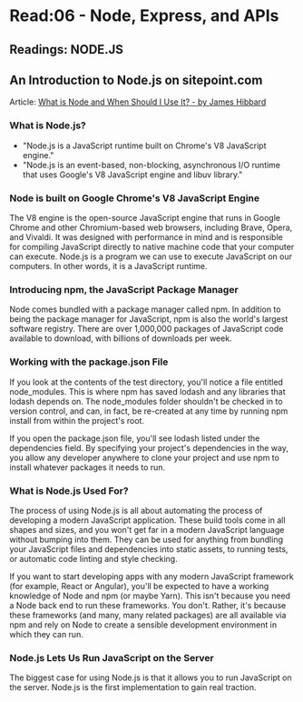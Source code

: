 # Read:06 - Node, Express, and APIs

## Readings: NODE.JS
## An Introduction to Node.js on sitepoint.com
Article: [What is Node and When Should I Use It? - by James Hibbard](https://www.sitepoint.com/an-introduction-to-node-js/)

### What is Node.js?
- "Node.js is a JavaScript runtime built on Chrome's V8 JavaScript engine."
- "Node.js is an event-based, non-blocking, asynchronous I/O runtime that uses Google's V8 JavaScript engine and libuv library."

### Node is built on Google Chrome's V8 JavaScript Engine
The V8 engine is the open-source JavaScript engine that runs in Google Chrome and other Chromium-based web browsers, including Brave, Opera, and Vivaldi. It was designed with performance in mind and is responsible for compiling JavaScript directly to native machine code that your computer can execute. Node.js is a program we can use to execute JavaScript on our computers. In other words, it is a JavaScript runtime.

### Introducing npm, the JavaScript Package Manager
Node comes bundled with a package manager called npm. In addition to being the package manager for JavaScript, npm is also the world's largest software registry. There are over 1,000,000 packages of JavaScript code available to download, with billions of downloads per week.

### Working with the package.json File
If you look at the contents of the test directory, you'll notice a file entitled node_modules. This is where npm has saved lodash and any libraries that lodash depends on. The node_modules folder shouldn't be checked in to version control, and can, in fact, be re-created at any time by running npm install from within the project's root.

If you open the package.json file, you'll see lodash listed under the dependencies field. By specifying your project's dependencies in the way, you allow any developer anywhere to clone your project and use npm to install whatever packages it needs to run.

### What is Node.js Used For?
The process of using Node.js is all about automating the process of developing a modern JavaScript application. These build tools come in all shapes and sizes, and you won't get far in a modern JavaScript language without bumping into them. They can be used for anything from bundling your JavaScript files and dependencies into static assets, to running tests, or automatic code linting and style checking.

If you want to start developing apps with any modern JavaScript framework (for example, React or Angular), you'll be expected to have a working knowledge of Node and npm (or maybe Yarn). This isn't because you need a Node back end to run these frameworks. You don't. Rather, it's because these frameworks (and many, many related packages) are all available via npm and rely on Node to create a sensible development environment in which they can run.

### Node.js Lets Us Run JavaScript on the Server
The biggest case for using Node.js is that it allows you to run JavaScript on the server. Node.js is the first implementation to gain real traction.